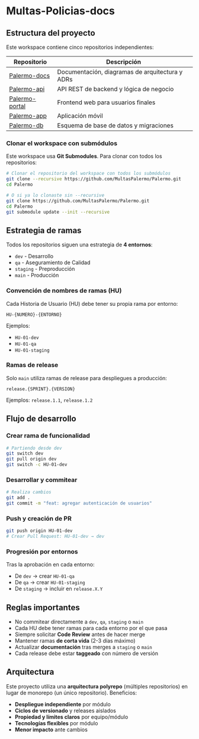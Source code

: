 # Multas-Policias-docs

## Estructura del proyecto
Este workspace contiene cinco repositorios independientes:

| Repositorio | Descripción |
|-------------|-------------|
| [Palermo-docs](./Palermo-docs) | Documentación, diagramas de arquitectura y ADRs |
| [Palermo-api](./Palermo-api) | API REST de backend y lógica de negocio |
| [Palermo-portal](./Palermo-portal) | Frontend web para usuarios finales |
| [Palermo-app](./Palermo-app) | Aplicación móvil |
| [Palermo-db](./Palermo-db) | Esquema de base de datos y migraciones |

### Clonar el workspace con submódulos

Este workspace usa **Git Submodules**. Para clonar con todos los repositorios:

```bash
# Clonar el repositorio del workspace con todos los submódulos
git clone --recursive https://github.com/MultasPalermo/Palermo.git
cd Palermo

# O si ya lo clonaste sin --recursive
git clone https://github.com/MultasPalermo/Palermo.git
cd Palermo
git submodule update --init --recursive
```

## Estrategia de ramas

Todos los repositorios siguen una estrategia de **4 entornos**:

- `dev` - Desarrollo
- `qa` - Aseguramiento de Calidad
- `staging` - Preproducción
- `main` - Producción

### Convención de nombres de ramas (HU)

Cada Historia de Usuario (HU) debe tener su propia rama por entorno:

```
HU-{NUMERO}-{ENTORNO}
```

Ejemplos:
- `HU-01-dev`
- `HU-01-qa`
- `HU-01-staging`

### Ramas de release

Solo `main` utiliza ramas de release para despliegues a producción:

```
release.{SPRINT}.{VERSION}
```

Ejemplos: `release.1.1`, `release.1.2`

## Flujo de desarrollo

### Crear rama de funcionalidad

```bash
# Partiendo desde dev
git switch dev
git pull origin dev
git switch -c HU-01-dev
```

### Desarrollar y commitear

```bash
# Realiza cambios
git add .
git commit -m "feat: agregar autenticación de usuarios"
```

### Push y creación de PR

```bash
git push origin HU-01-dev
# Crear Pull Request: HU-01-dev → dev
```

### Progresión por entornos

Tras la aprobación en cada entorno:
- De `dev` → crear `HU-01-qa`
- De `qa` → crear `HU-01-staging`
- De `staging` → incluir en `release.X.Y`

## Reglas importantes

- No commitear directamente a `dev`, `qa`, `staging` o `main`
- Cada HU debe tener ramas para cada entorno por el que pasa
- Siempre solicitar **Code Review** antes de hacer merge
- Mantener ramas **de corta vida** (2-3 días máximo)
- Actualizar **documentación** tras merges a `staging` o `main`
- Cada release debe estar **taggeado** con número de versión

## Arquitectura

Este proyecto utiliza una **arquitectura polyrepo** (múltiples repositorios) en lugar de monorepo (un único repositorio). Beneficios:

- **Despliegue independiente** por módulo
- **Ciclos de versionado** y releases aislados
- **Propiedad y límites claros** por equipo/módulo
- **Tecnologías flexibles** por módulo
- **Menor impacto** ante cambios
